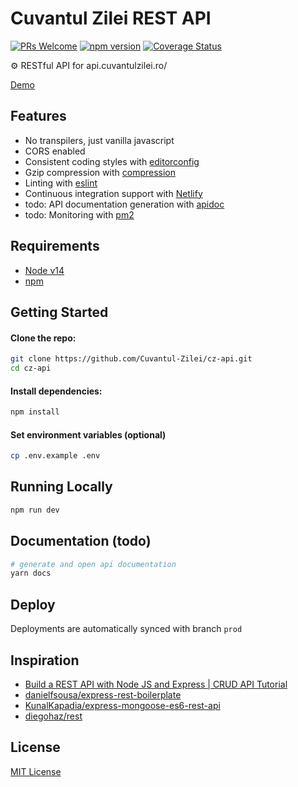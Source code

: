 # Cuvantul Zilei REST API
[![PRs Welcome](https://img.shields.io/badge/PRs-welcome-brightgreen.svg?style=flat-square)](http://makeapullrequest.com) [![npm version](https://badge.fury.io/js/express-rest-es2017-boilerplate.svg)](https://badge.fury.io/js/express-rest-es2017-boilerplate) [![Coverage Status](https://coveralls.io/repos/github/danielfsousa/express-rest-es2017-boilerplate/badge.svg?branch=master)](https://coveralls.io/github/danielfsousa/express-rest-es2017-boilerplate?branch=master)

⚙️ RESTful API for api.cuvantulzilei.ro/

[Demo](https://stellar-trifle-c379d6.netlify.app/.netlify/functions/api/)

## Features

 - No transpilers, just vanilla javascript
 - CORS enabled
 - Consistent coding styles with [editorconfig](http://editorconfig.org)
 - Gzip compression with [compression](https://github.com/expressjs/compression)
 - Linting with [eslint](http://eslint.org)
 - Continuous integration support with [Netlify](https://netlify.org)
 - todo: API documentation generation with [apidoc](http://apidocjs.com)
 - todo: Monitoring with [pm2](https://github.com/Unitech/pm2)

## Requirements

 - [Node v14](https://nodejs.org/en/download/current/)
 - [npm](https://npm.com/en/docs/install)

## Getting Started

#### Clone the repo:

```bash
git clone https://github.com/Cuvantul-Zilei/cz-api.git
cd cz-api
```

#### Install dependencies:

```bash
npm install
```

#### Set environment variables (optional)

```bash
cp .env.example .env
```

## Running Locally

```bash
npm run dev
```

## Documentation (todo)

```bash
# generate and open api documentation
yarn docs
```

## Deploy

Deployments are automatically synced with branch `prod`


## Inspiration

 - [Build a REST API with Node JS and Express | CRUD API Tutorial](https://www.youtube.com/watch?v=l8WPWK9mS5M)
 - [danielfsousa/express-rest-boilerplate](https://github.com/danielfsousa/express-rest-boilerplate)
 - [KunalKapadia/express-mongoose-es6-rest-api](https://github.com/KunalKapadia/express-mongoose-es6-rest-api)
 - [diegohaz/rest](https://github.com/diegohaz/rest)

## License

[MIT License](README.md)
